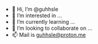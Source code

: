 - 👋 Hi, I’m @guhhsle
- 👀 I’m interested in ...
- 🌱 I’m currently learning ...
- 💞️ I’m looking to collaborate on ...
- 📫 Mail is guhhsle@proton.me
